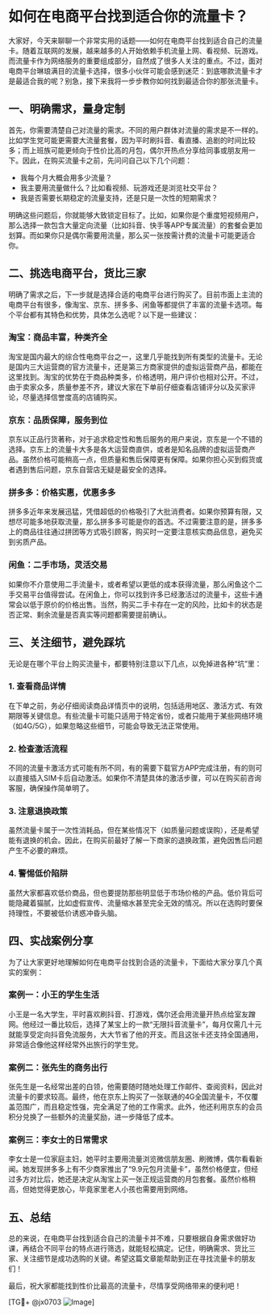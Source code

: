 # 如何在电商平台找到适合你的流量卡？

大家好，今天来聊聊一个非常实用的话题——如何在电商平台找到适合自己的流量卡。随着互联网的发展，越来越多的人开始依赖手机流量上网、看视频、玩游戏。而流量卡作为网络服务的重要组成部分，自然成了很多人关注的重点。不过，面对电商平台琳琅满目的流量卡选择，很多小伙伴可能会感到迷茫：到底哪款流量卡才是最适合我的呢？别急，接下来我将一步步教你如何找到最适合你的那张流量卡。

## 一、明确需求，量身定制

首先，你需要清楚自己对流量的需求。不同的用户群体对流量的需求是不一样的。比如学生党可能更需要大流量套餐，因为平时刷抖音、看直播、追剧的时间比较多；而上班族可能更倾向于性价比高的月包，偶尔开热点分享给同事或朋友用一下。因此，在购买流量卡之前，先问问自己以下几个问题：

- 我每个月大概会用多少流量？
- 我主要用流量做什么？比如看视频、玩游戏还是浏览社交平台？
- 我是否需要长期稳定的流量支持，还是只是一次性的短期需求？

明确这些问题后，你就能够大致锁定目标了。比如，如果你是个重度短视频用户，那么选择一款包含大量定向流量（比如抖音、快手等APP专属流量）的套餐会更加划算。而如果你只是偶尔需要用流量，那么买一张按需计费的流量卡可能更适合你。

## 二、挑选电商平台，货比三家

明确了需求之后，下一步就是选择合适的电商平台进行购买了。目前市面上主流的电商平台有很多，像淘宝、京东、拼多多、闲鱼等都提供了丰富的流量卡选项。每个平台都有其特色和优势，具体怎么选呢？以下是一些建议：

### 淘宝：商品丰富，种类齐全
淘宝是国内最大的综合性电商平台之一，这里几乎能找到所有类型的流量卡。无论是国内三大运营商的官方流量卡，还是第三方商家提供的虚拟运营商产品，都能在这里找到。淘宝的优势在于商品种类多，价格透明，用户评价也相对公开。不过，由于卖家众多，质量参差不齐，建议大家在下单前仔细查看店铺评分以及买家评论，尽量选择信誉度高的店铺购买。

### 京东：品质保障，服务到位
京东以正品行货著称，对于追求稳定性和售后服务的用户来说，京东是一个不错的选择。京东上的流量卡大多是各大运营商直供，或者是知名品牌的虚拟运营商产品。虽然价格可能稍高一点，但质量和售后保障更有保障。如果你担心买到假货或者遇到售后问题，京东自营店无疑是最安全的选择。

### 拼多多：价格实惠，优惠多多
拼多多近年来发展迅猛，凭借超低的价格吸引了大批消费者。如果你预算有限，又想尽可能多地获取流量，那么拼多多可能是你的首选。不过需要注意的是，拼多多上的商品往往通过拼团等方式吸引顾客，购买时一定要注意核实商品信息，避免买到劣质产品。

### 闲鱼：二手市场，灵活交易
如果你不介意使用二手流量卡，或者希望以更低的成本获得流量，那么闲鱼这个二手交易平台值得尝试。在闲鱼上，你可以找到许多已经激活过的流量卡，这些卡通常会以低于原价的价格出售。当然，购买二手卡存在一定的风险，比如卡的状态是否正常、剩余流量是否真实等问题都需要提前确认。

## 三、关注细节，避免踩坑

无论是在哪个平台上购买流量卡，都要特别注意以下几点，以免掉进各种“坑”里：

### 1. 查看商品详情
在下单之前，务必仔细阅读商品详情页中的说明，包括适用地区、激活方式、有效期限等关键信息。有些流量卡可能只适用于特定省份，或者只能用于某些网络环境（如4G/5G），如果忽略这些细节，可能会导致无法正常使用。

### 2. 检查激活流程
不同的流量卡激活方式可能有所不同，有的需要下载官方APP完成注册，有的则可以直接插入SIM卡后自动激活。如果你不清楚具体的激活步骤，可以在购买前咨询客服，确保操作简单明了。

### 3. 注意退换政策
虽然流量卡属于一次性消耗品，但在某些情况下（如质量问题或误购），还是希望能有退换的机会。因此，在购买前最好了解一下商家的退换政策，避免因售后问题产生不必要的麻烦。

### 4. 警惕低价陷阱
虽然大家都喜欢低价商品，但也要提防那些明显低于市场价格的产品。低价背后可能隐藏着猫腻，比如虚假宣传、流量缩水甚至完全无效的情况。所以在选购时要保持理性，不要被低价诱惑冲昏头脑。

## 四、实战案例分享

为了让大家更好地理解如何在电商平台找到合适的流量卡，下面给大家分享几个真实的案例：

### 案例一：小王的学生生活
小王是一名大学生，平时喜欢刷抖音、打游戏，偶尔还会用流量开热点给室友蹭网。他经过一番比较后，选择了某宝上的一款“无限抖音流量卡”，每月仅需几十元就能享受定向抖音免流服务，大大节省了他的开支。而且这张卡还支持全国通用，非常适合像他这样经常外出旅行的学生党。

### 案例二：张先生的商务出行
张先生是一名经常出差的白领，他需要随时随地处理工作邮件、查阅资料，因此对流量卡的要求较高。最终，他在京东上购买了一张联通的4G全国流量卡，不仅覆盖范围广，而且稳定性强，完全满足了他的工作需求。此外，他还利用京东的会员积分兑换了一些额外的流量奖励，进一步降低了成本。

### 案例三：李女士的日常需求
李女士是一位家庭主妇，她平时主要用流量浏览微信朋友圈、刷微博，偶尔看看新闻。她发现拼多多上有不少商家推出了“9.9元包月流量卡”，虽然价格便宜，但经过多方对比后，她还是决定从淘宝上买一张正规运营商的月包套餐。虽然价格稍高，但她觉得更放心，毕竟家里老人小孩也需要用到网络。

## 五、总结

总的来说，在电商平台找到适合自己的流量卡并不难，只要根据自身需求做好功课，再结合不同平台的特点进行筛选，就能轻松搞定。记住，明确需求、货比三家、关注细节是成功选购的关键。希望这篇文章能帮助到正在寻找流量卡的朋友们！

最后，祝大家都能找到性价比最高的流量卡，尽情享受网络带来的便利吧！

[TG💪+ @jx0703 ![Image](https://github.com/user-attachments/assets/dbca1d08-cadb-493c-b0ec-ad6f7a83f270)]